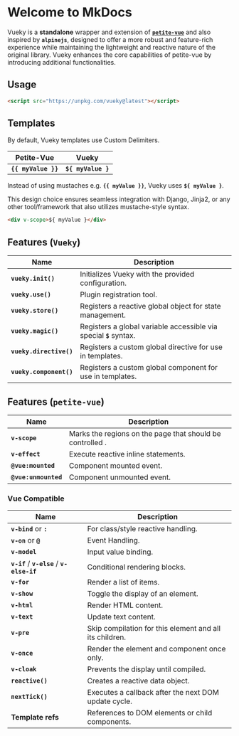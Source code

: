 # Welcome to MkDocs

Vueky is a **standalone** wrapper and extension of <a href="https://github.com/vuejs/petite-vue" target="_blank">**`petite-vue`**</a> and also inspired by **`alpinejs`**, designed to offer a more robust and feature-rich experience while maintaining the lightweight and reactive nature of the original library. Vueky enhances the core capabilities of petite-vue by introducing additional functionalities.

## Usage

```html
<script src="https://unpkg.com/vueky@latest"></script>
```

## Templates

By default, Vueky templates use Custom Delimiters.

| Petite-Vue          | Vueky              |
| ------------------- | ------------------ |
| **`{{ myValue }}`** | **`${ myValue }`** |

Instead of using mustaches e.g. **`{{ myValue }}`**, Vueky uses **`${ myValue }`**.

This design choice ensures seamless integration with Django, Jinja2, or any other tool/framework that also utilizes mustache-style syntax.

```html
<div v-scope>${ myValue }</div>
```

## Features (**`Vueky`**)

| Name                    | Description                                                        |
| ----------------------- | ------------------------------------------------------------------ |
| **`vueky.init()`**      | Initializes Vueky with the provided configuration.                 |
| **`vueky.use()`**       | Plugin registration tool.                                          |
| **`vueky.store()`**     | Registers a reactive global object for state management.           |
| **`vueky.magic()`**     | Registers a global variable accessible via special **`$`** syntax. |
| **`vueky.directive()`** | Registers a custom global directive for use in templates.          |
| **`vueky.component()`** | Registers a custom global component for use in templates.          |

## Features (**`petite-vue`**)

| Name                 | Description                                               |
| -------------------- | --------------------------------------------------------- |
| **`v-scope`**        | Marks the regions on the page that should be controlled . |
| **`v-effect`**       | Execute reactive inline statements.                       |
| **`@vue:mounted`**   | Component mounted event.                                  |
| **`@vue:unmounted`** | Component unmounted event.                                |

### Vue Compatible

| Name                                        | Description                                             |
| ------------------------------------------- | ------------------------------------------------------- |
| **`v-bind`** or **`:`**                     | For class/style reactive handling.                      |
| **`v-on`** or **`@`**                       | Event Handling.                                         |
| **`v-model`**                               | Input value binding.                                    |
| **`v-if`** / **`v-else`** / **`v-else-if`** | Conditional rendering blocks.                           |
| **`v-for`**                                 | Render a list of items.                                 |
| **`v-show`**                                | Toggle the display of an element.                       |
| **`v-html`**                                | Render HTML content.                                    |
| **`v-text`**                                | Update text content.                                    |
| **`v-pre`**                                 | Skip compilation for this element and all its children. |
| **`v-once`**                                | Render the element and component once only.             |
| **`v-cloak`**                               | Prevents the display until compiled.                    |
| **`reactive()`**                            | Creates a reactive data object.                         |
| **`nextTick()`**                            | Executes a callback after the next DOM update cycle.    |
| **Template refs**                           | References to DOM elements or child components.         |
